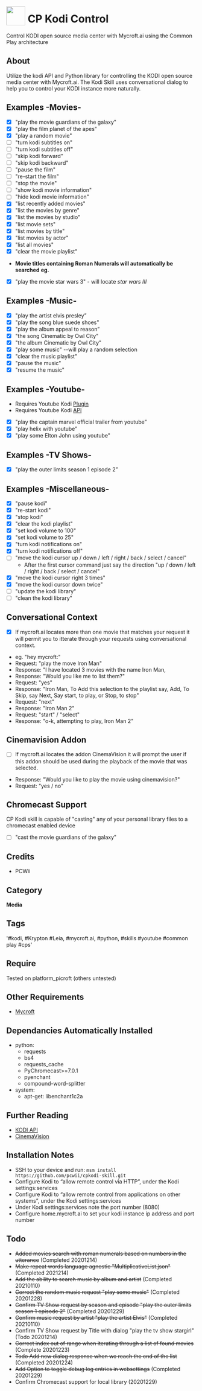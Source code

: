 # <img src='./images/usbmusic.png' card_color='#40DBB0' width='50' height='50' style='vertical-align:bottom'/> CP Kodi Control
Control KODI open source media center with Mycroft.ai using the Common Play architecture

## About 
Utilize the kodi API and Python library for controlling the KODI open source media center with Mycroft.ai.
The Kodi Skill uses conversational dialog to help you to control your KODI instance more naturally. 

## Examples -Movies-
- [x] "play the movie guardians of the galaxy"
- [x] "play the film planet of the apes"
- [x] "play a random movie"
- [ ] "turn kodi subtitles on"
- [ ] "turn kodi subtitles off"
- [ ] "skip kodi forward"
- [ ] "skip kodi backward"
- [ ] "pause the film"
- [ ] "re-start the film"
- [ ] "stop the movie"
- [ ] "show kodi movie information"
- [ ] "hide kodi movie information"
- [x] "list recently added movies"
- [x] "list the movies by genre"
- [x] "list the movies by studio"
- [x] "list movie sets"
- [x] "list movies by title"
- [x] "list movies by actor"
- [x] "list all movies"
- [x] "clear the movie playlist"
* **Movie titles containing Roman Numerals will automatically be searched**
**eg.** 
- [x] "play the movie star wars 3" - will locate *star wars III* 
## Examples -Music-
- [x] "play the artist elvis presley”
- [x] "play the song blue suede shoes"
- [x] "play the album appeal to reason”
- [x] "the song Cinematic by Owl City"
- [x] "the album Cinematic by Owl City"
- [x] "play some music" --will play a random selection
- [x] "clear the music playlist"
- [x] "pause the music"
- [x] "resume the music"
## Examples -Youtube-
- Requires Youtube Kodi [Plugin](https://github.com/anxdpanic/plugin.video.youtube/releases)
- Requires Youtube Kodi [API](https://github.com/anxdpanic/plugin.video.youtube/wiki/Personal-API-Keys)
- [x] "play the captain marvel official trailer from youtube”
- [x] "play helix with youtube”
- [x] "play some Elton John using youtube"
## Examples -TV Shows-
- [x] "play the outer limits season 1 episode 2”
## Examples -Miscellaneous-
- [x] "pause kodi"
- [x] "re-start kodi"
- [x] "stop kodi"
- [x] "clear the kodi playlist"
- [x] "set kodi volume to 100"
- [x] "set kodi volume to 25"
- [x] "turn kodi notifications on"
- [x] "turn kodi notifications off"
- [ ] "move the kodi cursor up / down / left / right / back / select / cancel"
  - After the first cursor command just say the direction "up / down / left / right / back / select / cancel"
- [x] "move the kodi cursor right 3 times"
- [x] "move the kodi cursor down twice"
- [ ] "update the kodi library"
- [ ] "clean the kodi library"
## Conversational Context
- [x] If mycroft.ai locates more than one movie that matches your request it will permit you to itterate through your requests
using conversational context.
* eg. "hey mycroft:"
* Request: "play the move Iron Man"
* Response: "I have located 3 movies with the name Iron Man, 
* Response: "Would you like me to list them?"
* Request: "yes"
* Response: "Iron Man, To Add this selection to the playlist say, Add, To Skip, say Next, Say start, to play, or Stop, to stop"
* Request: "next"
* Response: "Iron Man 2"
* Request: "start" / "select"
* Response: "o-k, attempting to play, Iron Man 2"
## Cinemavision Addon
- [ ] If mycroft.ai locates the addon CinemaVision it will prompt the user if this addon should be used during the 
playback of the movie that was selected.
* Response: "Would you like to play the movie using cinemavision?"
* Request: "yes / no"
## Chromecast Support
CP Kodi skill is capable of "casting" any of your personal library files to a chromecast enabled device
- [ ] "cast the movie guardians of the galaxy"
## Credits 
* PCWii
## Category
**Media**
## Tags
'#kodi, #Krypton #Leia, #mycroft.ai, #python, #skills #youtube #common play #cps'
## Require
Tested on platform_picroft (others untested) 
## Other Requirements
- [Mycroft](https://docs.mycroft.ai/installing.and.running/installation)
## Dependancies **Automatically Installed**
* python:
    - requests
    - bs4
    - requests_cache
    - PyChromecast>=7.0.1
    - pyenchant
    - compound-word-splitter
* system:
    - apt-get: libenchant1c2a
## Further Reading
- [KODI API](https://kodi.wiki/index.php?title=JSON-RPC_API/v8)
- [CinemaVision](https://kodi.wiki/view/Add-on:CinemaVision)
## Installation Notes
- SSH to your device and run: `msm install https://github.com/pcwii/cpkodi-skill.git`
- Configure Kodi to “allow remote control via HTTP”, under the Kodi settings:services
- Configure Kodi to “allow remote control from applications on other systems”, under the Kodi settings:services
- Under Kodi settings:services note the port number (8080)
- Configure home.mycroft.ai to set your kodi instance ip address and port number
## Todo
- ~~Added movies search with roman numerals based on numbers in the utterance~~ (Completed 20201214)
- ~~Make repeat words language agnostic "MultiplicativeList.json"~~ (Completed 2021214)
- ~~Add the ability to search music by album and artist~~ (Completed 20210110)
- ~~Correct the random music request "play some music"~~ (Completed 20201228) 
- ~~Confirm TV Show request by season and episode "play the outer limits season 1 episode 2"~~ (Completed 20201229)
- ~~Confirm music request by artist "play the artist Elvis"~~ (Completed 20210110)
- Confirm TV Show request by Title with dialog "play the tv show stargirl" (Todo 20201214)
- ~~Correct index out of range when iterating through a list of found movies~~ (Complete 20201223)
- ~~Todo Add new dialog response when we reach the end of the list~~ (Completed 20201224)
- ~~Add Option to toggle debug log entries in websettings~~ (Completed 20201229)
- Confirm Chromecast support for local library (20201229)